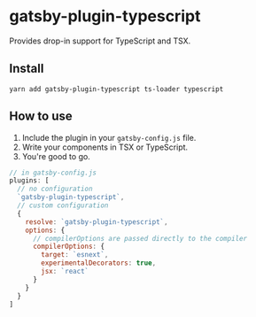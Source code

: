 # gatsby-plugin-typescript
Provides drop-in support for TypeScript and TSX.

## Install
`yarn add gatsby-plugin-typescript ts-loader typescript`

## How to use
1. Include the plugin in your `gatsby-config.js` file.
2. Write your components in TSX or TypeScript.
3. You're good to go.

```javascript
// in gatsby-config.js
plugins: [
  // no configuration
  `gatsby-plugin-typescript`,
  // custom configuration
  {
    resolve: `gatsby-plugin-typescript`,
    options: {
      // compilerOptions are passed directly to the compiler
      compilerOptions: {
        target: `esnext`,
        experimentalDecorators: true,
        jsx: `react`
      }
    }
  }
]
```